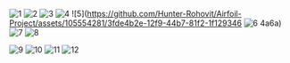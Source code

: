 ![1](https://github.com/Hunter-Rohovit/Airfoil-Project/assets/105554281/b35c3eb4-6759-4562-aafc-5a7b88b86923)
![2](https://github.com/Hunter-Rohovit/Airfoil-Project/assets/105554281/d4652d29-455b-4d66-b85e-849f9267a53b)
![3](https://github.com/Hunter-Rohovit/Airfoil-Project/assets/105554281/4fbf2f84-fcb2-433f-92c5-050cfec9d52b)
![4](https://github.com/Hunter-Rohovit/Airfoil-Project/assets/105554281/5545f3e9-3353-4c36-b335-36de48603f7a)
![5](https://github.com/Hunter-Rohovit/Airfoil-Project/assets/105554281/3fde4b2e-12f9-44b7-81f2-1f129346
![6](https://github.com/Hunter-Rohovit/Airfoil-Project/assets/105554281/d7ccf6fe-46a7-478a-b59e-0b7bd90b595a)
4a6a)
![7](https://github.com/Hunter-Rohovit/Airfoil-Project/assets/105554281/140f57d4-5ede-4cb4-b6dd-c8db69c65a7c)
![8](https://github.com/Hunter-Rohovit/Airfoil-Project/assets/105554281/75e0c815-7dcf-4177-8d14-ecc244b8f693)

![9](https://github.com/Hunter-Rohovit/Airfoil-Project/assets/105554281/99299103-121f-421c-8152-dc76db37f757)
![10](https://github.com/Hunter-Rohovit/Airfoil-Project/assets/105554281/bbe4e13a-ce1b-4eb3-8e35-7fc7b854a2eb)
![11](https://github.com/Hunter-Rohovit/Airfoil-Project/assets/105554281/59a57d86-103c-43fc-a2c7-96590fecf39c)
![12](https://github.com/Hunter-Rohovit/Airfoil-Project/assets/105554281/b455e7c9-cd06-4d77-9b01-63fbdfb55f26)
